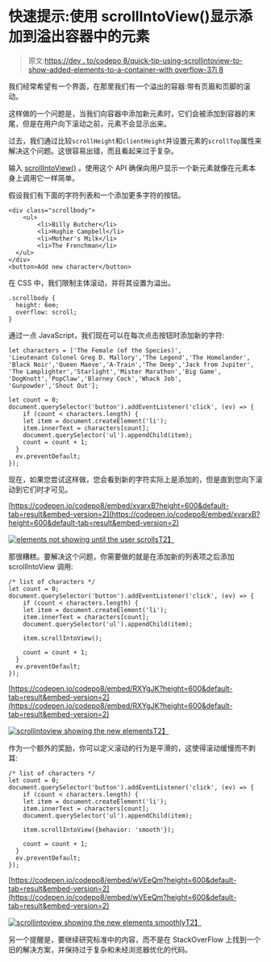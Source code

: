 # 快速提示:使用 scrollIntoView()显示添加到溢出容器中的元素

> 原文:[https://dev . to/codepo 8/quick-tip-using-scrollintoview-to-show-added-elements-to-a-container-with overflow-37i 8](https://dev.to/codepo8/quick-tip-using-scrollintoview-to-show-added-elements-to-a-container-with-overflow-37i8)

我们经常希望有一个界面，在那里我们有一个溢出的容器:带有页眉和页脚的滚动。

这样做的一个问题是，当我们向容器中添加新元素时，它们会被添加到容器的末尾，但是在用户向下滚动之前，元素不会显示出来。

过去，我们通过比较`scrollHeight`和`clientHeight`并设置元素的`scrollTop`属性来解决这个问题。这很容易出错，而且看起来过于复杂。

输入 [scrollIntoView()](https://developer.mozilla.org/en-US/docs/Web/API/Element/scrollIntoView) 。使用这个 API 确保向用户显示一个新元素就像在元素本身上调用它一样简单。

假设我们有下面的字符列表和一个添加更多字符的按钮。

```
<div class="scrollbody">
    <ul>
        <li>Billy Butcher</li>
        <li>Hughie Campbell</li>
        <li>Mother's Milk</li>
        <li>The Frenchman</li>
  </ul>
</div> 
<button>Add new character</button> 
```

在 CSS 中，我们限制主体滚动，并将其设置为溢出。

```
.scrollbody {
  height: 6em;
  overflow: scroll;
} 
```

通过一点 JavaScript，我们现在可以在每次点击按钮时添加新的字符:

```
let characters = ['The Female (of the Species)',
'Lieutenant Colonel Greg D. Mallory','The Legend','The Homelander',
'Black Noir','Queen Maeve','A-Train','The Deep','Jack from Jupiter',
'The Lamplighter','Starlight','Mister Marathon','Big Game',
'DogKnott','PopClaw','Blarney Cock','Whack Job',
'Gunpowder','Shout Out'];

let count = 0;
document.querySelector('button').addEventListener('click', (ev) => {
    if (count < characters.length) {
    let item = document.createElement('li');
    item.innerText = characters[count];
    document.querySelector('ul').appendChild(item);
    count = count + 1;
  }
  ev.preventDefault;
}); 
```

现在，如果您尝试这样做，您会看到新的字符实际上是添加的，但是直到您向下滚动到它们时才可见。

[https://codepen.io/codepo8/embed/xvarxB?height=600&default-tab=result&embed-version=2](https://codepen.io/codepo8/embed/xvarxB?height=600&default-tab=result&embed-version=2)

[![elements not showing until the user scrolls](../Images/0e00c13df126e7119daffdff2e0115a6.png)T2】](https://res.cloudinary.com/practicaldev/image/fetch/s--2TFJP91Q--/c_limit%2Cf_auto%2Cfl_progressive%2Cq_66%2Cw_880/https://christianheilmann.com/wp-content/uploads/2019/08/without-scrollintoview.gif)

那很糟糕。要解决这个问题，你需要做的就是在添加新的列表项之后添加 scrollIntoView 调用:

```
/* list of characters */
let count = 0;
document.querySelector('button').addEventListener('click', (ev) => {
    if (count < characters.length) {
    let item = document.createElement('li');
    item.innerText = characters[count];
    document.querySelector('ul').appendChild(item);

    item.scrollIntoView();

    count = count + 1;
  }
  ev.preventDefault;
}); 
```

[https://codepen.io/codepo8/embed/RXYgJK?height=600&default-tab=result&embed-version=2](https://codepen.io/codepo8/embed/RXYgJK?height=600&default-tab=result&embed-version=2)

[![scrollintoview showing the new elements](../Images/369ae064921969b0cc5f30f65d306e26.png)T2】](https://res.cloudinary.com/practicaldev/image/fetch/s--3ZRWekbO--/c_limit%2Cf_auto%2Cfl_progressive%2Cq_66%2Cw_880/https://christianheilmann.com/wp-content/uploads/2019/08/scrollintoview-without-smooth.gif)

作为一个额外的奖励，你可以定义滚动的行为是平滑的，这使得滚动缓慢而不刺耳:

```
/* list of characters */
let count = 0;
document.querySelector('button').addEventListener('click', (ev) => {
    if (count < characters.length) {
    let item = document.createElement('li');
    item.innerText = characters[count];
    document.querySelector('ul').appendChild(item);

    item.scrollIntoView({behavior: 'smooth'});

    count = count + 1;
  }
  ev.preventDefault;
}); 
```

[https://codepen.io/codepo8/embed/wVEeQm?height=600&default-tab=result&embed-version=2](https://codepen.io/codepo8/embed/wVEeQm?height=600&default-tab=result&embed-version=2)

[![scrollintoview showing the new elements smoothly](../Images/723e9c97fa15e62ecd463a82cfbae43c.png)T2】](https://res.cloudinary.com/practicaldev/image/fetch/s--m4e7bwgJ--/c_limit%2Cf_auto%2Cfl_progressive%2Cq_66%2Cw_880/https://christianheilmann.com/wp-content/uploads/2019/08/scrollintoview-with-smooth.gif)

另一个提醒是，要继续研究标准中的内容，而不是在 StackOverFlow 上找到一个旧的解决方案，并保持过于复杂和未经浏览器优化的代码。